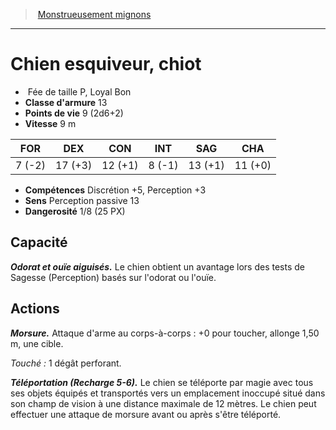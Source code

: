 ﻿> [Monstrueusement mignons](baby_bestiary.md)

---

# Chien esquiveur, chiot

-  Fée de taille P, Loyal Bon
- **Classe d'armure** 13
- **Points de vie** 9 (2d6+2)
- **Vitesse** 9 m

|FOR|DEX|CON|INT|SAG|CHA|
|---|---|---|---|---|---|
|7 (-2)|17 (+3)|12 (+1)|8 (-1)|13 (+1)|11 (+0)|

- **Compétences** Discrétion +5, Perception +3
- **Sens** Perception passive 13
- **Dangerosité** 1/8 (25 PX)

## Capacité

**_Odorat et ouïe aiguisés._** Le chien obtient un avantage lors des tests de Sagesse (Perception) basés sur l'odorat ou l'ouïe.

## Actions

**_Morsure._** Attaque d'arme au corps-à-corps : +0 pour toucher, allonge 1,50 m, une cible.

_Touché :_ 1 dégât perforant.

**_Téléportation (Recharge 5-6)._** Le chien se téléporte par magie avec tous ses objets équipés et transportés vers un emplacement inoccupé situé dans son champ de vision à une distance maximale de 12 mètres. Le chien peut effectuer une attaque de morsure avant ou après s'être téléporté.

